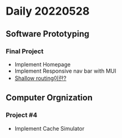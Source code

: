 Daily 20220528
===

## Software Prototyping
### Final Project
- Implement Homepage
- Implement Responsive nav bar with MUI
- [Shallow routing이란?](https://yceffort.kr/2021/12/nextjs-lesson-and-learn)

## Computer Orgnization
### Project #4
- Implement Cache Simulator